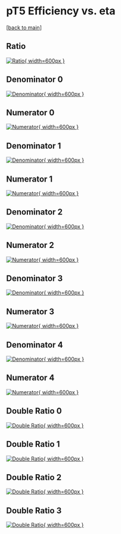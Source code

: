 # pT5 Efficiency vs. eta

[[back to main](./)]



## Ratio

[![Ratio](../mtv/var/pT5_loweta_211_0_eff_eta.png){ width=600px }](../mtv/var/pT5_loweta_211_0_eff_eta.pdf)

## Denominator 0

[![Denominator](../mtv/den/pT5_loweta_211_0_eff_eta_den0.png){ width=600px }](../mtv/den/pT5_loweta_211_0_eff_eta_den0.pdf)

## Numerator 0

[![Numerator](../mtv/num/pT5_loweta_211_0_eff_eta_num0.png){ width=600px }](../mtv/num/pT5_loweta_211_0_eff_eta_num0.pdf)

## Denominator 1

[![Denominator](../mtv/den/pT5_loweta_211_0_eff_eta_den1.png){ width=600px }](../mtv/den/pT5_loweta_211_0_eff_eta_den1.pdf)

## Numerator 1

[![Numerator](../mtv/num/pT5_loweta_211_0_eff_eta_num1.png){ width=600px }](../mtv/num/pT5_loweta_211_0_eff_eta_num1.pdf)

## Denominator 2

[![Denominator](../mtv/den/pT5_loweta_211_0_eff_eta_den2.png){ width=600px }](../mtv/den/pT5_loweta_211_0_eff_eta_den2.pdf)

## Numerator 2

[![Numerator](../mtv/num/pT5_loweta_211_0_eff_eta_num2.png){ width=600px }](../mtv/num/pT5_loweta_211_0_eff_eta_num2.pdf)

## Denominator 3

[![Denominator](../mtv/den/pT5_loweta_211_0_eff_eta_den3.png){ width=600px }](../mtv/den/pT5_loweta_211_0_eff_eta_den3.pdf)

## Numerator 3

[![Numerator](../mtv/num/pT5_loweta_211_0_eff_eta_num3.png){ width=600px }](../mtv/num/pT5_loweta_211_0_eff_eta_num3.pdf)

## Denominator 4

[![Denominator](../mtv/den/pT5_loweta_211_0_eff_eta_den4.png){ width=600px }](../mtv/den/pT5_loweta_211_0_eff_eta_den4.pdf)

## Numerator 4

[![Numerator](../mtv/num/pT5_loweta_211_0_eff_eta_num4.png){ width=600px }](../mtv/num/pT5_loweta_211_0_eff_eta_num4.pdf)

## Double Ratio 0

[![Double Ratio](../mtv/ratio/pT5_loweta_211_0_eff_eta_ratio0.png){ width=600px }](../mtv/ratio/pT5_loweta_211_0_eff_eta_ratio0.pdf)

## Double Ratio 1

[![Double Ratio](../mtv/ratio/pT5_loweta_211_0_eff_eta_ratio1.png){ width=600px }](../mtv/ratio/pT5_loweta_211_0_eff_eta_ratio1.pdf)

## Double Ratio 2

[![Double Ratio](../mtv/ratio/pT5_loweta_211_0_eff_eta_ratio2.png){ width=600px }](../mtv/ratio/pT5_loweta_211_0_eff_eta_ratio2.pdf)

## Double Ratio 3

[![Double Ratio](../mtv/ratio/pT5_loweta_211_0_eff_eta_ratio3.png){ width=600px }](../mtv/ratio/pT5_loweta_211_0_eff_eta_ratio3.pdf)

